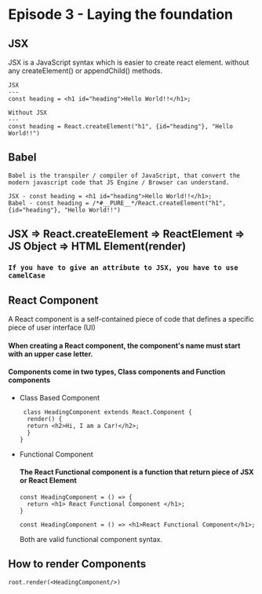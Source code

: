 # Episode 3 - Laying the foundation

## JSX

JSX is a JavaScript syntax which is easier to create react element. without any createElement() or appendChild() methods.

```
JSX
---
const heading = <h1 id="heading">Hello World!!</h1>;
```

```
Without JSX
---
const heading = React.createElement("h1", {id="heading"}, "Hello World!!")
```

## Babel

    Babel is the transpiler / compiler of JavaScript, that convert the modern javascript code that JS Engine / Browser can understand.

```
JSX - const heading = <h1 id="heading">Hello World!!</h1>;
Babel - const heading = /*#__PURE__*/React.createElement("h1", {id="heading"}, "Hello World!!")

```

## JSX => React.createElement => ReactElement => JS Object => HTML Element(render)

### `If you have to give an attribute to JSX, you have to use camelCase`

## React Component

A React component is a self-contained piece of code that defines a specific piece of user interface (UI)

#### When creating a React component, the component's name must start with an upper case letter.

#### Components come in two types, Class components and Function components

- Class Based Component
  ```    
   class HeadingComponent extends React.Component {
    render() {
    return <h2>Hi, I am a Car!</h2>;
    }
  }
   ```
- Functional Component
  #### The React Functional component is a function that return piece of JSX or React Element
  ```
  const HeadingComponent = () => {
    return <h1> React Functional Component </h1>;
  }
  ```    
  ```
  const HeadingComponent = () => <h1>React Functional Component</h1>;
  ```
  Both are valid functional component syntax.

## How to render Components
  ```
  root.render(<HeadingComponent/>)
  ```